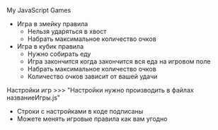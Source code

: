 ﻿My JavaScript Games

+ Игра в змейку
 правила
  + Нельзя ударяться в хвост
  + Набрать максимальное количество очков
+ Игра в кубик
 правила
  + Нужно собирать еду
  + Игра закончится когда закончится вся еда на игровом поле
  + Набрать максимальное количество очков
  + Количество очков зависит от вашей удачи

Настройки игр >>>
  "Настройки нужно производить в файлах названиеИгры.js"
 + Строки с настройками в коде подписаны
 + Можете менять игровые правила как вам угодно
